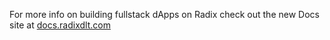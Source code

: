 For more info on building fullstack dApps on Radix check out the new Docs site at [docs.radixdlt.com](https://docs.radixdlt.com/docs)
